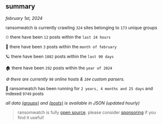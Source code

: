 
## summary
_february 1st, 2024_

ransomwatch is currently crawling `324` sites belonging to `173` unique groups

⏲ there have been `12` posts within the `last 24 hours`

🦈 there have been `3` posts within the `month of february`

🪐 there have been `1082` posts within the `last 90 days`

🏚 there have been `292` posts within the `year of 2024`

_⚙️ there are currently `98` online hosts & `104` custom parsers._

🦕 ransomwatch has been running for `2 years, 4 months and 25 days` and indexed `9749` posts

_all data  [(groups)](http://ransomwhat.telemetry.ltd/groups) and [(posts)](http://ransomwhat.telemetry.ltd/posts) is available in JSON (updated hourly)_

> ransomwatch is fully [open source](https://github.com/joshhighet/ransomwatch#ransomwatch--). please consider [sponsoring](https://github.com/sponsors/joshhighet) if you find it useful!

